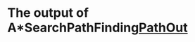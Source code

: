# The output of A*SearchPathFinding[PathOut](https://user-images.githubusercontent.com/42945839/142282668-7563f58a-4db2-4d60-acfa-83cc3c31af2b.png)
